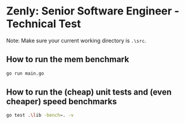 # Zenly: Senior Software Engineer - Technical Test

Note: Make sure your current working directory is `.\src`.

## How to run the mem benchmark

```bash
go run main.go
```

## How to run the (cheap) unit tests and (even cheaper) speed benchmarks

```bash
go test .\lib -bench=. -v
```
